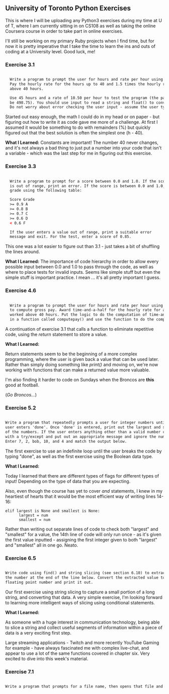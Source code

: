 ## University of Toronto Python Exercises

This is where I will be uploading any Python3 exercises during my time at U of T, where I am currently sitting in on CS108 as well as taking the online Coursera course in order to take part in online exercises.

I'll still be working on my primary Ruby projects when I find time, but for now it is pretty imperative that I take the time to learn the ins and outs of coding at a University level. Good luck, me!

### Exercise 3.1

```html

  Write a program to prompt the user for hours and rate per hour using input to compute gross pay.
  Pay the hourly rate for the hours up to 40 and 1.5 times the hourly rate for all hours worked
  above 40 hours.

  Use 45 hours and a rate of 10.50 per hour to test the program (the pay should
  be 498.75). You should use input to read a string and float() to convert the string to a number.
  Do not worry about error checking the user input - assume the user types numbers properly.

```

Started out easy enough, the math I could do in my head or on paper - but figuring out how to write it as code gave me more of a challenge. At first I assumed it would be something to do with remainders (%) but quickly figured out that the best solution is often the simplest one (h - 40).

**What I Learned:**
Constants are important! The number 40 never changes, and it's not always a bad thing to just put a number into your code that isn't a variable - which was the last step for me in figuring out this exercise.

### Exercise 3.3

```html

  Write a program to prompt for a score between 0.0 and 1.0. If the score
  is out of range, print an error. If the score is between 0.0 and 1.0, print a
  grade using the following table:

  Score Grade
  >= 0.9 A
  >= 0.8 B
  >= 0.7 C
  >= 0.6 D
  < 0.6 F

  If the user enters a value out of range, print a suitable error
  message and exit. For the test, enter a score of 0.85.

```

This one was a lot easier to figure out than 3.1 - just takes a bit of shuffling the lines around.

**What I Learned:**
The importance of code hierarchy in order to allow every possible input between 0.0 and 1.0 to pass through the code, as well as where to place tests for invalid inputs. Seems like simple stuff but even the simple stuff is important practice. I mean ... it's all pretty important I guess.  

### Exercise 4.6

```html

  Write a program to prompt the user for hours and rate per hour using input
  to compute gross pay. Award time-and-a-half for the hourly rate for all hours
  worked above 40 hours. Put the logic to do the computation of time-and-a-half
  in a function called computepay() and use the function to do the computation.

```

A continuation of exercise 3.1 that calls a function to eliminate repetitive code, using the _return_ statement to store a value.

**What I Learned:**

Return statements seem to be the beginning of a more complex programming, where the user is given back a value that can be used later. Rather than simply doing something like _print()_ and moving on, we're now working with functions that can make a returned value more valuable.

I'm also finding it harder to code on Sundays when the Broncos are __this__ good at football.

(_Go Broncos..._)

### Exercise 5.2

```html

Write a program that repeatedly prompts a user for integer numbers until the
user enters 'done'. Once 'done' is entered, print out the largest and smallest
of the numbers. If the user enters anything other than a valid number catch it
with a try/except and put out an appropriate message and ignore the number.
Enter 7, 2, bob, 10, and 4 and match the output below.

```

The first exercise to use an indefinite loop until the user breaks the code by typing "done", as well as the first exercise using the Boolean data type.

**What I Learned:**

Today I learned that there are different types of flags for different types of input! Depending on the type of data that you are expecting.

Also, even though the course has yet to cover _and_ statements, I knew in my heartiest of hearts that it would be the most efficient way of writing lines 14-16:

```Python3
elif largest is None and smallest is None:
      largest = num
      smallest = num
```

Rather than writing out separate lines of code to check both "largest" and "smallest" for a value, the 14th line of code will only run once - as it's given the first value inputted - assigning the first integer given to both "largest" and "smallest" all in one go. Neato.

### Exercise 6.5

```html

Write code using find() and string slicing (see section 6.10) to extract
the number at the end of the line below. Convert the extracted value to a
floating point number and print it out.

```

Our first exercise using string slicing to capture a small portion of a long string, and converting that data. A very simple exercise, I'm looking forward to learning more intelligent ways of slicing using conditional statements.

**What I Learned:**

As someone with a huge interest in communication technology, being able to slice a string and collect useful segments of information within a piece of data is a very exciting first step.

Large streaming applications - Twitch and more recently YouTube Gaming for example - have always fascinated me with complex live-chat, and appear to use a lot of the same functions covered in chapter six. Very excited to dive into this week's material.

### Exercise 7.1

```html

Write a program that prompts for a file name, then opens that file and reads through the file, and print the contents of the file in upper case. Use the file words.txt to produce the output below.

```
